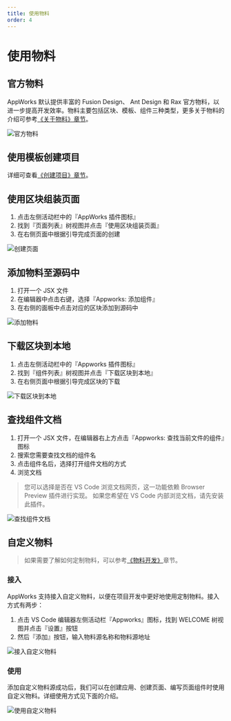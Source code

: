 ```yaml
---
title: 使用物料
order: 4
---
```


# 使用物料

## 官方物料

AppWorks 默认提供丰富的 Fusion Design、 Ant Design 和 Rax 官方物料，以进一步提高开发效率。物料主要包括区块、模板、组件三种类型，更多关于物料的介绍可参考[《关于物料》章节](https://ice.work/docs/materials/about)。

![官方物料](https://img.alicdn.com/imgextra/i2/O1CN01D19bxk1IvQvKHuNHr_!!6000000000955-2-tps-2048-1536.png)

## 使用模板创建项目

详细可查看[《创建项目》章节](/pack/create-project)。

## 使用区块组装页面

1. 点击左侧活动栏中的『AppWorks 插件图标』
2. 找到『页面列表』树视图并点击『使用区块组装页面』
3. 在右侧页面中根据引导完成页面的创建

![创建页面](https://img.alicdn.com/imgextra/i1/O1CN01G7xwpp1aIC4Z8H2l5_!!6000000003306-1-tps-2860-1554.gif)

## 添加物料至源码中

1. 打开一个 JSX 文件
2. 在编辑器中点击右键，选择『Appworks: 添加组件』
3. 在右侧的面板中点击对应的区块添加到源码中

![添加物料](https://img.alicdn.com/imgextra/i3/O1CN01DQFynQ24ckJlHYVEZ_!!6000000007412-1-tps-2048-1536.gif)

## 下载区块到本地

1. 点击左侧活动栏中的『Appworks 插件图标』
2. 找到『组件列表』树视图并点击『下载区块到本地』
3. 在右侧页面中根据引导完成区块的下载

![下载区块到本地](https://img.alicdn.com/imgextra/i2/O1CN01tpPehv1FTXxdvoqby_!!6000000000488-1-tps-2048-1536.gif)

## 查找组件文档

1. 打开一个 JSX 文件，在编辑器右上方点击『Appworks: 查找当前文件的组件』图标
2. 搜索您需要查找文档的组件名
3. 点击组件名后，选择打开组件文档的方式
4. 浏览文档

> 您可以选择是否在 VS Code 浏览文档网页，这一功能依赖 Browser Preview 插件进行实现。 如果您希望在 VS Code 内部浏览文档，请先安装此插件。

![查找组件文档](https://img.alicdn.com/imgextra/i4/O1CN01iFQ0Qq1ehcWVrIiOg_!!6000000003903-2-tps-2048-1536.png)

## 自定义物料

> 如果需要了解如何定制物料，可以参考[《物料开发》](https://ice.work/docs/materials/about)章节。

### 接入

AppWorks 支持接入自定义物料，以便在项目开发中更好地使用定制物料。接入方式有两步：

1. 点击 VS Code 编辑器左侧活动栏『Appworks』图标，找到 WELCOME 树视图并点击『设置』按钮
2. 然后『添加』按钮，输入物料源名称和物料源地址

![接入自定义物料](https://img.alicdn.com/imgextra/i2/O1CN01rHus1A1g2WDAqA5ES_!!6000000004084-1-tps-2048-1536.gif)

### 使用

添加自定义物料源成功后，我们可以在创建应用、创建页面、编写页面组件时使用自定义物料。详细使用方式见下面的介绍。

![使用自定义物料](https://img.alicdn.com/imgextra/i2/O1CN017Au9I61RwC7Ycbrir_!!6000000002175-2-tps-2048-1536.png)
